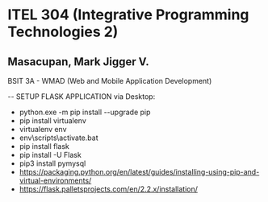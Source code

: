 # ITEL 304 (Integrative Programming Technologies 2)
## Masacupan, Mark Jigger V.
BSIT 3A - WMAD (Web and Mobile Application Development)

-- SETUP FLASK APPLICATION via Desktop:
* python.exe -m pip install --upgrade pip
* pip install virtualenv
* virtualenv env
* env\scripts\activate.bat
* pip install flask
* pip install -U Flask
* pip3 install pymysql
* https://packaging.python.org/en/latest/guides/installing-using-pip-and-virtual-environments/
* https://flask.palletsprojects.com/en/2.2.x/installation/
